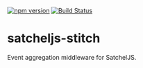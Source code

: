 [![npm version](https://badge.fury.io/js/satcheljs-stitch.svg)](https://badge.fury.io/js/satcheljs-stitch) [![Build Status](https://travis-ci.org/Microsoft/satcheljs-stitch.svg?branch=master)](https://travis-ci.org/Microsoft/satcheljs-stitch)

# satcheljs-stitch

Event aggregation middleware for SatchelJS.
